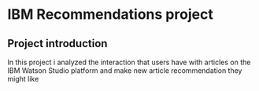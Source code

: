 # IBM Recommendations project
## Project introduction
In this project i analyzed the interaction that users have with articles on the IBM Watson Studio platform and make new article recommendation they might like
